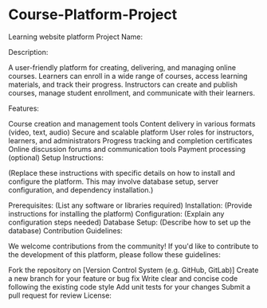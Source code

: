 # Course-Platform-Project
Learning website platform 
Project Name: 

Description:

A user-friendly platform for creating, delivering, and managing online courses. Learners can enroll in a wide range of courses, access learning materials, and track their progress. Instructors can create and publish courses, manage student enrollment, and communicate with their learners.

Features:

Course creation and management tools
Content delivery in various formats (video, text, audio)
Secure and scalable platform
User roles for instructors, learners, and administrators
Progress tracking and completion certificates
Online discussion forums and communication tools
Payment processing (optional)
Setup Instructions:

(Replace these instructions with specific details on how to install and configure the platform. This may involve database setup, server configuration, and dependency installation.)

Prerequisites: (List any software or libraries required)
Installation: (Provide instructions for installing the platform)
Configuration: (Explain any configuration steps needed)
Database Setup: (Describe how to set up the database)
Contribution Guidelines:

We welcome contributions from the community! If you'd like to contribute to the development of this platform, please follow these guidelines:

Fork the repository on [Version Control System (e.g. GitHub, GitLab)]
Create a new branch for your feature or bug fix
Write clear and concise code following the existing code style
Add unit tests for your changes
Submit a pull request for review
License:

